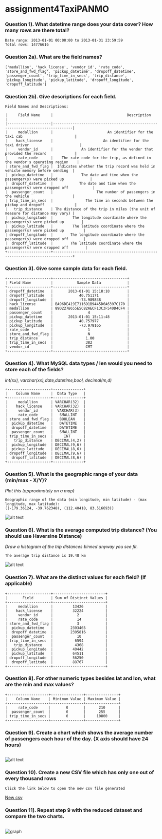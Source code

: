# assignment4TaxiPANMO
 ### Question 1). What datetime range does your data cover?  How many rows are there total?
 ```
 Date range: 2013-01-01 00:00:00 to 2013-01-31 23:59:59
Total rows: 14776616
 ```

 ### Question 2a). What are the field names?
 ```
 ['medallion', 'hack_license', 'vendor_id', 'rate_code', 'store_and_fwd_flag', 'pickup_datetime', 'dropoff_datetime', 'passenger_count', 'trip_time_in_secs', 'trip_distance', 'pickup_longitude', 'pickup_latitude', 'dropoff_longitude', 'dropoff_latitude']
 ```
 
 ### Question 2b). Give descriptions for each field.
 ```
 Field Names and Descriptions:

|     Field Name     |                                  Description                                  |
|--------------------|-------------------------------------------------------------------------------|
|     medallion      |                         An identifier for the taxi cab                        |
|    hack_license    |                       An identifier for the taxi driver                       |
|     vendor_id      |             An identifier for the vendor that provided the record             |
|     rate_code      |    The rate code for the trip, as defined in the vendor's operating region    |
| store_and_fwd_flag |  Indicates whether the trip record was held in vehicle memory before sending  |
|  pickup_datetime   |             The date and time when the passenger(s) were picked up            |
|  dropoff_datetime  |            The date and time when the passenger(s) were dropped off           |
|  passenger_count   |                    The number of passengers in the vehicle                    |
| trip_time_in_secs  |               The time in seconds between the pickup and dropoff              |
|   trip_distance    | The distance of the trip in miles (the unit of measure for distance may vary) |
|  pickup_longitude  |         The longitude coordinate where the passenger(s) were picked up        |
|  pickup_latitude   |         The latitude coordinate where the passenger(s) were picked up         |
| dropoff_longitude  |        The longitude coordinate where the passenger(s) were dropped off       |
|  dropoff_latitude  |        The latitude coordinate where the passenger(s) were dropped off        |
+--------------------+-------------------------------------------------------------------------------+
 ```

### Question 3). Give some sample data for each field.
 ```
 +--------------------+----------------------------------+
| Field Name         |           Sample Data            |
+--------------------+----------------------------------+
| dropoff_datetime   |       2013-01-01 15:18:10        |
| dropoff_latitude   |            40.751171             |
| dropoff_longitude  |            -73.989838            |
| hack_license       | BA96DE419E711691B9445D6A6307C170 |
| medallion          | 89D227B655E5C82AECF13C3F540D4CF4 |
| passenger_count    |                4                 |
| pickup_datetime    |       2013-01-01 15:11:48        |
| pickup_latitude    |            40.757977             |
| pickup_longitude   |            -73.978165            |
| rate_code          |                1                 |
| store_and_fwd_flag |                N                 |
| trip_distance      |               1.00               |
| trip_time_in_secs  |               382                |
| vendor_id          |               CMT                |
+--------------------+----------------------------------+
 ```

### Question 4). What MySQL data types / len would you need to store each of the fields?
*int(xx), varchar(xx),date,datetime,bool, decimal(m,d)*

 ```
 +--------------------+--------------+
|    Column Name     |  Data Type   |
+--------------------+--------------+
|     medallion      | VARCHAR(32)  |
|    hack_license    | VARCHAR(32)  |
|     vendor_id      |  VARCHAR(3)  |
|     rate_code      |   SMALLINT   |
| store_and_fwd_flag |   BOOLEAN    |
|  pickup_datetime   |   DATETIME   |
|  dropoff_datetime  |   DATETIME   |
|  passenger_count   |   SMALLINT   |
| trip_time_in_secs  |     INT      |
|   trip_distance    | DECIMAL(4,2) |
|  pickup_longitude  | DECIMAL(9,6) |
|  pickup_latitude   | DECIMAL(8,6) |
| dropoff_longitude  | DECIMAL(9,6) |
|  dropoff_latitude  | DECIMAL(8,6) |
+--------------------+--------------+
 ```

### Question 5). What is the geographic range of your data (min/max - X/Y)?
*Plot this (approximately on a map)*

 ```
Geographic range of the data (min longitude, min latitude) - (max longitude, max latitude):
((-179.36124, -39.762348), (112.40418, 83.516693))
 ```
![alt text](https://github.com/Clarkson-Applied-Data-Science/assignment4TaxiPANMO/blob/main/images/4.png)

 
 ### Question 6). What is the average computed trip distance? (You should use Haversine Distance)
*Draw a histogram of the trip distances binned anyway you see fit.*

 ```
The average trip distance is 19.48 km
```
![alt text](https://github.com/Clarkson-Applied-Data-Science/assignment4TaxiPANMO/blob/main/images/1.png)


### Question 7). What are the distinct values for each field? (If applicable)

 ```
 +--------------------+------------------------+
|       Field        | Sum of Distinct Values |
+--------------------+------------------------+
|     medallion      |         13426          |
|    hack_license    |         32224          |
|     vendor_id      |           2            |
|     rate_code      |           14           |
| store_and_fwd_flag |           3            |
|  pickup_datetime   |        2303465         |
|  dropoff_datetime  |        2305816         |
|  passenger_count   |           10           |
| trip_time_in_secs  |          6594          |
|   trip_distance    |          4368          |
|  pickup_longitude  |         40442          |
|  pickup_latitude   |         64511          |
| dropoff_longitude  |         56250          |
|  dropoff_latitude  |         88767          |
+--------------------+------------------------+

 ```

### Question 8). For other numeric types besides lat and lon, what are the min and max values?

 ```
 +-------------------+---------------+---------------+
|    Column Name    | Minimum Value | Maximum Value |
+-------------------+---------------+---------------+
|     rate_code     |       0       |      210      |
|  passenger_count  |       0       |      255      |
| trip_time_in_secs |       0       |     10800     |
+-------------------+---------------+---------------+
 ```
 
 ### Question 9). Create a chart which shows the average number of passengers each hour of the day. (X axis should have 24 hours)
 ```
 ```
 ![alt text](https://github.com/Clarkson-Applied-Data-Science/assignment4TaxiPANMO/blob/main/images/2.png)
 

### Question 10). Create a new CSV file which has only one out of every thousand rows
 ```
 Click the link below to open the new csv file generated
 ```
 [New csv](https://docs.google.com/spreadsheets/d/1LhfgBCtVQ_stkVm1BR9Ic6-rlBiTLPqxsOEkKOfdGO0/edit?usp=sharing)


### Question 11). Repeat step 9 with the reduced dataset and compare the two charts.

 ```
 
 ```
 ![graph](https://github.com/Clarkson-Applied-Data-Science/assignment4TaxiPANMO/blob/main/images/3.png)

